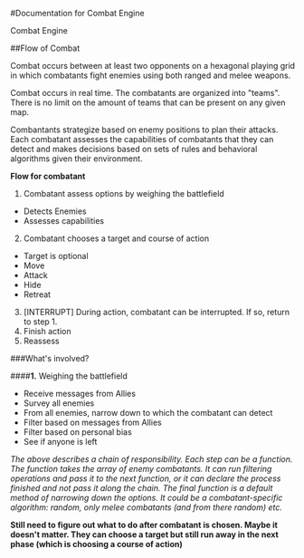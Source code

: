#Documentation for Combat Engine

Combat Engine

##Flow of Combat

Combat occurs between at least two opponents on a hexagonal playing grid in which combatants fight enemies using both ranged and melee weapons.

Combat occurs in real time. The combatants are organized into "teams". There is no limit on the amount of teams that can be present on any given map.

Combantants strategize based on enemy positions to plan their attacks. Each combatant assesses the capabilities of combatants that they can detect and makes decisions based on sets of rules and behavioral algorithms given their environment.

**Flow for combatant**

1. Combatant assess options by weighing the battlefield
 * Detects Enemies
 * Assesses capabilities
2. Combatant chooses a target and course of action
 * Target is optional
 * Move
 * Attack
 * Hide
 * Retreat
3. [INTERRUPT] During action, combatant can be interrupted. If so, return to step 1.
4. Finish action
5. Reassess

###What's involved?

####**1.** Weighing the battlefield

* Receive messages from Allies
* Survey all enemies
 * From all enemies, narrow down to which the combatant can detect
 * Filter based on messages from Allies
 * Filter based on personal bias
 * See if anyone is left

 *The above describes a chain of responsibility. Each step can be a function. The function takes the array of enemy combatants. It can run filtering operations and pass it to the next function, or it can declare the process finished and not pass it along the chain. The final function is a default method of narrowing down the options. It could be a combatant-specific algorithm: random, only melee combatants (and from there random) etc.*

 **Still need to figure out what to do after combatant is chosen. Maybe it doesn't matter. They can choose a target but still run away in the next phase (which is choosing a course of action)**